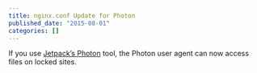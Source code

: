 ```yaml
---
title: nginx.conf Update for Photon
published_date: "2015-08-01"
categories: []
---
```

If you use [Jetpack’s Photon](https://jetpack.com/support/photon/) tool, the Photon user agent can now access files on locked sites.

